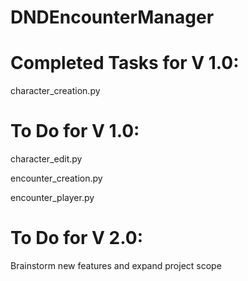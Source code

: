 ﻿# DNDEncounterManager

# Completed Tasks for V 1.0:

character_creation.py

# To Do for V 1.0:

character_edit.py

encounter_creation.py

encounter_player.py


# To Do for V 2.0:

Brainstorm new features and expand project scope
